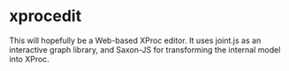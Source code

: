 # xprocedit

This will hopefully be a Web-based XProc editor. It uses joint.js as an interactive graph library, and Saxon-JS for transforming the internal model into XProc.
